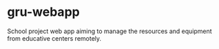 # gru-webapp
School project web app aiming to manage the resources and equipment from educative centers remotely.
